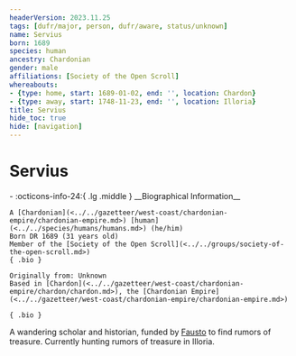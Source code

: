 ```yaml
---
headerVersion: 2023.11.25
tags: [dufr/major, person, dufr/aware, status/unknown]
name: Servius
born: 1689
species: human
ancestry: Chardonian
gender: male
affiliations: [Society of the Open Scroll]
whereabouts:
- {type: home, start: 1689-01-02, end: '', location: Chardon}
- {type: away, start: 1748-11-23, end: '', location: Illoria}
title: Servius
hide_toc: true
hide: [navigation]
---
```

# Servius
<div class="grid cards ext-narrow-margin ext-one-column" markdown>
- :octicons-info-24:{ .lg .middle } __Biographical Information__

    A [Chardonian](<../../gazetteer/west-coast/chardonian-empire/chardonian-empire.md>) [human](<../../species/humans/humans.md>) (he/him)  
    Born DR 1689 (31 years old)  
    Member of the [Society of the Open Scroll](<../../groups/society-of-the-open-scroll.md>)  
    { .bio }

    Originally from: Unknown
    Based in [Chardon](<../../gazetteer/west-coast/chardonian-empire/chardon/chardon.md>), the [Chardonian Empire](<../../gazetteer/west-coast/chardonian-empire/chardonian-empire.md>)
</div>


    { .bio }

</div>


A wandering scholar and historian, funded by [Fausto](<./fausto.md>) to find rumors of treasure. Currently hunting rumors of treasure in Illoria. 